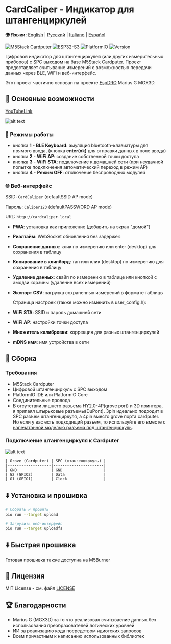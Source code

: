 # CardCaliper - Индикатор для штангенциркулей

**🌍 Языки:** [English](README.md) | [Русский](README_RU.md) | [Italiano](README_IT.md) | [Español](README_ES.md)

![M5Stack Cardputer](https://img.shields.io/badge/Hardware-M5Stack%20Cardputer-blue)
![ESP32-S3](https://img.shields.io/badge/MCU-ESP32--S3-green)
![PlatformIO](https://img.shields.io/badge/Platform-PlatformIO-orange)
![Version](https://img.shields.io/badge/Version-2.0.0-brightgreen)

Цифровой индикатор для штангенциркулей (или других измерительных приборов) с SPC выходом на базе M5Stack Cardputer. Проект предоставляет считывание измерений с возможностью передачи данных через BLE, WiFi и веб-интерфейс.

Этот проект частично основан на проекте [EspDRO](https://github.com/MGX3D/EspDRO) Marius G MGX3D.

## 🎯 Основные возможности

[YouTubeLink](https://www.youtube.com/shorts/dYnquSnqz-o)

![alt text](images/CardCaliperGIF.gif)
### 🔗 Режимы работы
- кнопка **1** - **BLE Keyboard**: эмуляция bluetooth-клавиатуры для прямого ввода, (кнопка **enter(ok)** для отправки данных в поле ввода)
- кнопка **2** - **WiFi AP**: создание собственной точки доступа
- кнопка **3** - **WiFi STA**: подключение к домашней сети (при неудачной попытке подключения автоматический переход в режим AP)
- кнопка **4** - **Режим OFF**: отключение беспроводных модулей  

### 🌐 Веб-интерфейс
  SSID: `CardCaliper` (defaultSSID AP mode)

  Пароль: `Caliper123` (defaultPASSWORD AP mode)

  URL: `http://cardcaliper.local`
- **PWA**: установка как приложение (добавить на экран "домой")
- **Риалтайм**: WebSocket обновления без задержек
- **Сохранение данных**: клик по измерению или enter (desktop) для сохранения в таблицу
- **Копирование в клипборд**: тап или клик (desktop) по измерению для сохранения в таблицу
- **Удаление данных**: свайп по измерению в таблице или кнопкой с эмодзи корзины (удаление всех измерений)
- **Экспорт CSV**: загрузка сохраненных измерений в формате таблицы

  Страница настроек (также можно изменить в user_config.h):
- **WiFi STA**: SSID и пароль домашней сети
- **WiFi AP**: настройки точки доступа
- **Множитель калибровки**: коррекция для разных штангенциркулей
- **mDNS имя**: имя устройства в сети

## 🔧 Сборка
### Требования
- M5Stack Cardputer
- Цифровой штангенциркуль с SPC выходом
- PlatformIO IDE или PlatformIO Core
- Соединительные провода
- В отсутствии лишнего разъема HY2.0-4P(grove port) и 3D принтера,
 я припаял штырьковые разъемы(DuPont). 3pin идеально подходит в SPC разъем штангенциркуля, a 4pin вместо grove порта cardputer.
 Но если у вас есть подходящий разъем, то используйте его вместе с [напечатанной моделью разъема под штангенциркуль](https://github.com/MGX3D/EspDRO/blob/master/CAD/spc_connector.stl).

### Подключение штангенциркуля к Cardputer
![alt text](images/Pinout.png)

```
| Grove (Cardputer) | SPC (штангенциркуль) |
|-------------------|----------------------|
| GND               | GND                  |
| G2 (GPIO2)        | Data                 |
| G1 (GPIO1)        | Clock                |
```

## ⬇️ Установка и прошивка

```bash
# Собрать и прошить
pio run --target upload

# Загрузить веб-интерфейс
pio run --target uploadfs
```
## ⬇️ Быстрая прошивка

Готовая прошивка также доступна на M5Burner 

## 📄 Лицензия

MIT License - см. файл [LICENSE](LICENSE)

## 🏆 Благодарности

- Marius G (MGX3D) за то что реализовал считываение данных без использования преобразователей логических уровней
- ИИ за реализацию кода посредством идиотских запросов
- Всем причастным к написанию использованных библиотек
